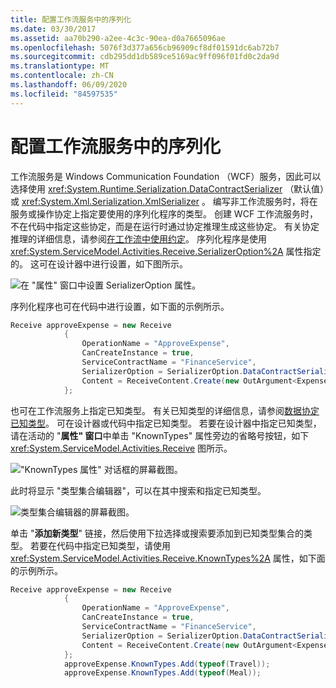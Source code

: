 ```yaml
---
title: 配置工作流服务中的序列化
ms.date: 03/30/2017
ms.assetid: aa70b290-a2ee-4c3c-90ea-d0a7665096ae
ms.openlocfilehash: 5076f3d377a656cb96909cf8df01591dc6ab72b7
ms.sourcegitcommit: cdb295dd1db589ce5169ac9ff096f01fd0c2da9d
ms.translationtype: MT
ms.contentlocale: zh-CN
ms.lasthandoff: 06/09/2020
ms.locfileid: "84597535"
---
```

# <a name="configuring-serialization-in-a-workflow-service"></a>配置工作流服务中的序列化
工作流服务是 Windows Communication Foundation （WCF）服务，因此可以选择使用 <xref:System.Runtime.Serialization.DataContractSerializer> （默认值）或 <xref:System.Xml.Serialization.XmlSerializer> 。 编写非工作流服务时，将在服务或操作协定上指定要使用的序列化程序的类型。 创建 WCF 工作流服务时，不在代码中指定这些协定，而是在运行时通过协定推理生成这些协定。 有关协定推理的详细信息，请参阅[在工作流中使用约定](using-contracts-in-workflow.md)。  序列化程序是使用 <xref:System.ServiceModel.Activities.Receive.SerializerOption%2A> 属性指定的。 这可在设计器中进行设置，如下图所示。  
  
 ![在 "属性" 窗口中设置 SerializerOption 属性。](./media/configuring-serialization-in-a-workflow-service/setting-serializer-property.png)  
  
 序列化程序也可在代码中进行设置，如下面的示例所示。  
  
```csharp  
Receive approveExpense = new Receive  
            {  
                OperationName = "ApproveExpense",  
                CanCreateInstance = true,  
                ServiceContractName = "FinanceService",  
                SerializerOption = SerializerOption.DataContractSerializer,  
                Content = ReceiveContent.Create(new OutArgument<Expense>(expense))  
            };  
```  
  
  也可在工作流服务上指定已知类型。 有关已知类型的详细信息，请参阅[数据协定已知类型](data-contract-known-types.md)。 可在设计器或代码中指定已知类型。 若要在设计器中指定已知类型，请在活动的 "**属性" 窗口**中单击 "KnownTypes" 属性旁边的省略号按钮，如下 <xref:System.ServiceModel.Activities.Receive> 图所示。
  
 !["KnownTypes 属性" 对话框的屏幕截图。](./media/configuring-serialization-in-a-workflow-service/known-types-properties.png)  
  
 此时将显示 "类型集合编辑器"，可以在其中搜索和指定已知类型。  
  
 ![类型集合编辑器的屏幕截图。](./media/configuring-serialization-in-a-workflow-service/type-collection-editor.gif)  
  
 单击 "**添加新类型**" 链接，然后使用下拉选择或搜索要添加到已知类型集合的类型。 若要在代码中指定已知类型，请使用 <xref:System.ServiceModel.Activities.Receive.KnownTypes%2A> 属性，如下面的示例所示。  
  
```csharp
Receive approveExpense = new Receive  
            {  
                OperationName = "ApproveExpense",  
                CanCreateInstance = true,  
                ServiceContractName = "FinanceService",  
                SerializerOption = SerializerOption.DataContractSerializer,  
                Content = ReceiveContent.Create(new OutArgument<Expense>(expense))  
            };  
            approveExpense.KnownTypes.Add(typeof(Travel));  
            approveExpense.KnownTypes.Add(typeof(Meal));  
```
